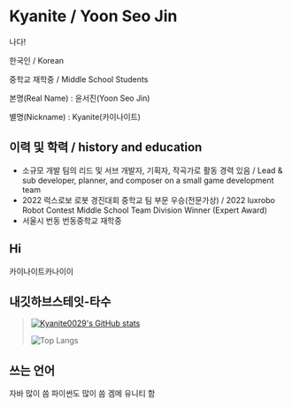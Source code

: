 # Kyanite / Yoon Seo Jin
나다!

한국인 / Korean

중학교 재학중 / Middle School Students

본명(Real Name) : 윤서진(Yoon Seo Jin)

별명(Nickname) : Kyanite(카이나이트)

## 이력 및 학력 / history and education
 * 소규모 개발 팀의 리드 및 서브 개발자, 기획자, 작곡가로 활동 경력 있음 / Lead & sub developer, planner, and composer on a small game development team
 * 2022 럭스로보 로봇 경진대회 중학교 팀 부문 우승(전문가상) / 2022 luxrobo Robot Contest Middle School Team Division Winner (Expert Award)
 * 서울시 번동 번동중학교 재학중
## Hi
카이나이트카나이이

## 내깃하브스테잇-타수

> [![Kyanite0029's GitHub stats](https://github-readme-stats.vercel.app/api?username=Kyanite0029)](https://github.com/anuraghazra/github-readme-stats)
> 
> ![Top Langs](https://github-readme-stats.vercel.app/api/top-langs/?username=Kyanite0029)
>
## 쓰는 언어

자바 많이 씀
파이썬도 많이 씀
겜메 유니티 함
